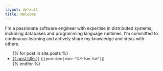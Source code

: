 ```yaml
---
layout: default
title: Welcome
---
```


I'm a passionate software engineer with expertise in distributed systems, including databases and programming language runtimes. I'm committed to continuous learning and actively share my knowledge and ideas with others.

<ul>
  {% for post in site.posts %}
    <li>
      <a href="{{ post.url | relative_url }}">{{ post.title }}</a>
      <small>({{ post.date | date: "%Y-%m-%d" }})</small>
    </li>
  {% endfor %}
</ul>
